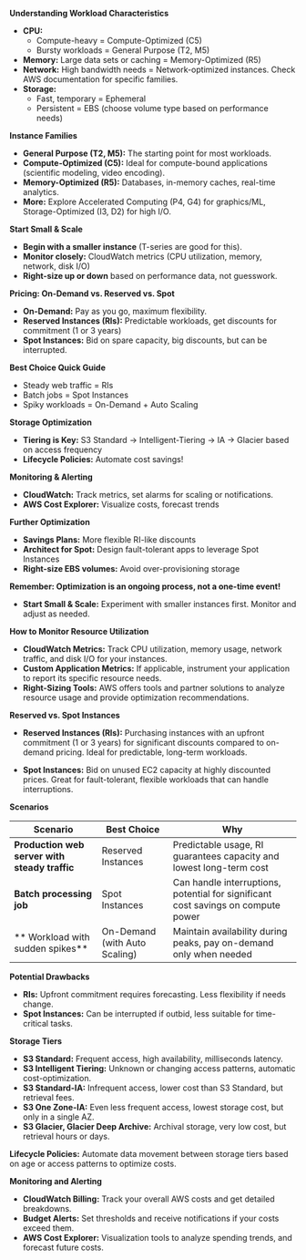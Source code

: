 

**Understanding Workload Characteristics**

* **CPU:** 
    * Compute-heavy = Compute-Optimized (C5) 
    * Bursty workloads = General Purpose (T2, M5)
* **Memory:**  Large data sets or caching = Memory-Optimized (R5)  
* **Network:** High bandwidth needs = Network-optimized instances. Check AWS documentation for specific families.
* **Storage:**
    * Fast, temporary = Ephemeral
    * Persistent = EBS (choose volume type based on performance needs)

**Instance Families**

* **General Purpose (T2, M5):** The starting point for most workloads.
* **Compute-Optimized (C5):** Ideal for compute-bound applications (scientific modeling, video encoding).
* **Memory-Optimized (R5):** Databases, in-memory caches, real-time analytics.
* **More:** Explore Accelerated Computing (P4, G4) for graphics/ML, Storage-Optimized (I3, D2) for high I/O.

**Start Small & Scale**

* **Begin with a smaller instance** (T-series are good for this).
* **Monitor closely:** CloudWatch metrics (CPU utilization, memory, network, disk I/O)
* **Right-size up or down** based on performance data, not guesswork.

**Pricing: On-Demand vs. Reserved vs. Spot**

* **On-Demand:** Pay as you go, maximum flexibility.
* **Reserved Instances (RIs):** Predictable workloads, get discounts for commitment (1 or 3 years) 
* **Spot Instances:** Bid on spare capacity, big discounts, but can be interrupted. 

**Best Choice Quick Guide**

* Steady web traffic = RIs
* Batch jobs = Spot Instances
* Spiky workloads = On-Demand + Auto Scaling

**Storage Optimization**

* **Tiering is Key:** S3 Standard → Intelligent-Tiering → IA → Glacier based on access frequency
* **Lifecycle Policies:** Automate cost savings!

**Monitoring & Alerting**

* **CloudWatch:** Track metrics, set alarms for scaling or notifications.
* **AWS Cost Explorer:** Visualize costs, forecast trends

**Further Optimization**

* **Savings Plans:** More flexible RI-like discounts
* **Architect for Spot:** Design fault-tolerant apps to leverage Spot Instances
* **Right-size EBS volumes:** Avoid over-provisioning storage

**Remember:  Optimization is an ongoing process, not a one-time event!**

* **Start Small & Scale:** Experiment with smaller instances first. Monitor and adjust as needed.  

**How to Monitor Resource Utilization**

* **CloudWatch Metrics:**  Track CPU utilization, memory usage, network traffic, and disk I/O for your instances.
* **Custom Application Metrics:** If applicable, instrument your application to report its specific resource needs.
* **Right-Sizing Tools:** AWS offers tools and partner solutions to analyze resource usage and provide optimization recommendations.

**Reserved vs. Spot Instances**

* **Reserved Instances (RIs):** Purchasing instances with an upfront commitment (1 or 3 years) for significant discounts compared to on-demand pricing. Ideal for predictable, long-term workloads.

* **Spot Instances:** Bid on unused EC2 capacity at highly discounted prices. Great for fault-tolerant, flexible workloads that can handle interruptions.

**Scenarios**

| Scenario | Best Choice | Why |
|---|---|---|
| **Production web server with steady traffic** | Reserved Instances | Predictable usage, RI guarantees capacity and lowest long-term cost  |
| **Batch processing job** | Spot Instances | Can handle interruptions, potential for significant cost savings on compute power |
|** Workload with sudden spikes**| On-Demand (with Auto Scaling) | Maintain availability during peaks, pay on-demand only when needed|

**Potential Drawbacks**

* **RIs:** Upfront commitment requires forecasting. Less flexibility if needs change.
* **Spot Instances:** Can be interrupted if outbid, less suitable for time-critical tasks.

**Storage Tiers**

* **S3 Standard:**  Frequent access, high availability, milliseconds latency.
* **S3 Intelligent Tiering:**  Unknown or changing access patterns, automatic cost-optimization.
* **S3 Standard-IA:** Infrequent access, lower cost than S3 Standard, but retrieval fees.
* **S3 One Zone-IA:** Even less frequent access, lowest storage cost, but only in a single AZ.
* **S3 Glacier, Glacier Deep Archive:** Archival storage, very low cost, but retrieval hours or days.

**Lifecycle Policies:** Automate data movement between storage tiers based on age or access patterns to optimize costs.

**Monitoring and Alerting**

* **CloudWatch Billing:** Track your overall AWS costs and get detailed breakdowns.
* **Budget Alerts:** Set thresholds and receive notifications if your costs exceed them.
* **AWS Cost Explorer:** Visualization tools to analyze spending trends, and forecast future costs.
